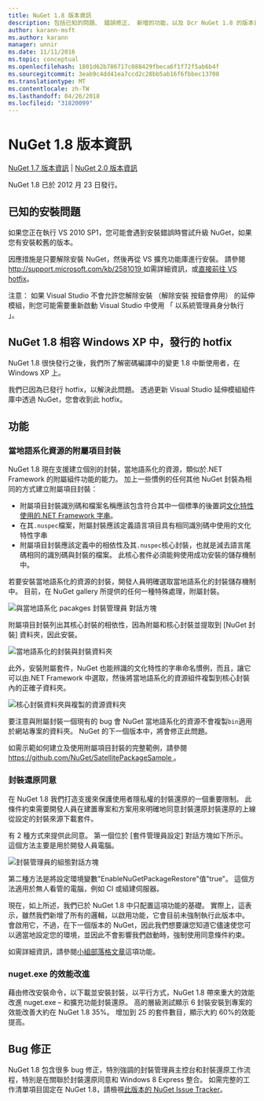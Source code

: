 ```yaml
---
title: NuGet 1.8 版本資訊
description: 包括已知的問題、 錯誤修正、 新增的功能，以及 Dcr NuGet 1.8 的版本資訊。
author: karann-msft
ms.author: karann
manager: unnir
ms.date: 11/11/2016
ms.topic: conceptual
ms.openlocfilehash: 1801d62b786717c088429fbeca6f1f72f5ab6b4f
ms.sourcegitcommit: 3eab9c4dd41ea7ccd2c28bb5ab16f6fbbec13708
ms.translationtype: MT
ms.contentlocale: zh-TW
ms.lasthandoff: 04/26/2018
ms.locfileid: "31820099"
---
```

# <a name="nuget-18-release-notes"></a>NuGet 1.8 版本資訊

[NuGet 1.7 版本資訊](../release-notes/nuget-1.7.md) | [NuGet 2.0 版本資訊](../release-notes/nuget-2.0.md)

NuGet 1.8 已於 2012 月 23 日發行。

## <a name="known-installation-issue"></a>已知的安裝問題
如果您正在執行 VS 2010 SP1，您可能會遇到安裝錯誤時嘗試升級 NuGet，如果您有安裝較舊的版本。

因應措施是只要解除安裝 NuGet，然後再從 VS 擴充功能庫進行安裝。  請參閱[ http://support.microsoft.com/kb/2581019 ](http://support.microsoft.com/kb/2581019)如需詳細資訊，或[直接前往 VS hotfix](http://bit.ly/vsixcertfix)。

注意： 如果 Visual Studio 不會允許您解除安裝 （解除安裝 按鈕會停用） 的延伸模組，則您可能需要重新啟動 Visual Studio 中使用 「 以系統管理員身分執行 」。

## <a name="nuget-18-incompatible-with-windows-xp-hotfix-published"></a>NuGet 1.8 相容 Windows XP 中，發行的 hotfix

NuGet 1.8 很快發行之後，我們所了解密碼編譯中的變更 1.8 中斷使用者，在 Windows XP 上。

我們已因為已發行 hotfix，以解決此問題。  透過更新 Visual Studio 延伸模組組件庫中透過 NuGet，您會收到此 hotfix。

## <a name="features"></a>功能

### <a name="satellite-packages-for-localized-resources"></a>當地語系化資源的附屬項目封裝
NuGet 1.8 現在支援建立個別的封裝，當地語系化的資源，類似於.NET Framework 的附屬組件功能的能力。  加上一些慣例的任何其他 NuGet 封裝為相同的方式建立附屬項目封裝：

* 附屬項目封裝識別碼和檔案名稱應該包含符合其中一個標準的後置詞[文化特性使用的.NET Framework 字串](http://msdn.microsoft.com/goglobal/bb896001.aspx)。
* 在其`.nuspec`檔案，附屬封裝應該定義語言項目具有相同識別碼中使用的文化特性字串
* 附屬項目封裝應該定義中的相依性及其`.nuspec`核心封裝，也就是減去語言尾碼相同的識別碼與封裝的檔案。  此核心套件必須能夠使用成功安裝的儲存機制中。

若要安裝當地語系化的資源的封裝，開發人員明確選取當地語系化的封裝儲存機制中。 目前，在 NuGet gallery 所提供的任何一種特殊處理，附屬封裝。

![與當地語系化 pacakges 封裝管理員 對話方塊](./media/dlg-w-loc-packs.png)

附屬項目封裝列出其核心封裝的相依性，因為附屬和核心封裝並提取到 [NuGet 封裝] 資料夾，因此安裝。

![當地語系化的封裝與封裝資料夾](./media/fldr-loc-packs.png)

此外，安裝附屬套件，NuGet 也能辨識的文化特性的字串命名慣例，而且，讓它可以由.NET Framework 中選取，然後將當地語系化的資源組件複製到核心封裝內的正確子資料夾。

![核心封裝資料夾與複製的資源資料夾](./media/fldr-copied-loc.png)

要注意與附屬封裝一個現有的 bug 會 NuGet 當地語系化的資源不會複製`bin`適用於網站專案的資料夾。  NuGet 的下一個版本中，將會修正此問題。

如需示範如何建立及使用附屬項目封裝的完整範例，請參閱[ https://github.com/NuGet/SatellitePackageSample ](https://github.com/NuGet/SatellitePackageSample)。

### <a name="package-restore-consent"></a>封裝還原同意
在 NuGet 1.8 我們打造支援來保護使用者隱私權的封裝還原的一個重要限制。 此條件約束需要開發人員在建置專案和方案用來明確地同意封裝還原封裝還原的上線從設定的封裝來源下載套件。

有 2 種方式來提供此同意。 第一個位於 [套件管理員設定] 對話方塊如下所示。  這個方法主要是用於開發人員電腦。

![封裝管理員的組態對話方塊](./media/pr-consent-configdlg.png)

第二種方法是將設定環境變數"EnableNuGetPackageRestore"值"true"。  這個方法適用於無人看管的電腦，例如 CI 或組建伺服器。

現在，如上所述，我們已於 NuGet 1.8 中只配置這項功能的基礎。  實際上，這表示，雖然我們新增了所有的邏輯，以啟用功能，它會目前未強制執行此版本中。 會啟用它，不過，在下一個版本的 NuGet，因此我們想要讓您知道它儘速使您可以適當地設定您的環境，並因此不會影響我們啟動時，強制使用同意條件約束。

如需詳細資訊，請參閱[小組部落格文章](http://blog.nuget.org/20120518/package-restore-and-consent.html)這項功能。

### <a name="nugetexe-performance-improvements"></a>nuget.exe 的效能改進
藉由修改安裝命令，以下載並安裝封裝，以平行方式，NuGet 1.8 帶來重大的效能改進 nuget.exe – 和擴充功能封裝還原。  高的層級測試顯示 6 封裝安裝到專案的效能改善大約在 NuGet 1.8 35%。  增加到 25 的套件數目，顯示大約 60%的效能提高。

## <a name="bug-fixes"></a>Bug 修正
NuGet 1.8 包含很多 bug 修正，特別強調的封裝管理員主控台和封裝還原工作流程，特別是在關聯於封裝還原同意和 Windows 8 Express 整合。
如需完整的工作清單項目固定在 NuGet 1.8，請檢視[此版本的 NuGet Issue Tracker](http://nuget.codeplex.com/workitem/list/advanced?keyword=&status=Closed&type=All&priority=All&release=NuGet%201.8&assignedTo=All&component=All&sortField=Votes&sortDirection=Descending&page=0)。
